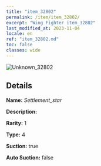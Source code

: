 ```yaml
---
title: "item_32802"
permalink: /item/item_32802/
excerpt: "Wing Fighter item_32802"
last_modified_at: 2023-11-04
locale: en
ref: "item_32802.md"
toc: false
classes: wide
---
```



 ![Unknown_32802](/images/item/Settlement_star_p.png)



## Details

 **Name:** *Settlement_star* 

 **Description:** 

 **Rarity:** 1 

 **Type:** 4 

 **Suction:** true 

 **Auto Suction:** false 


